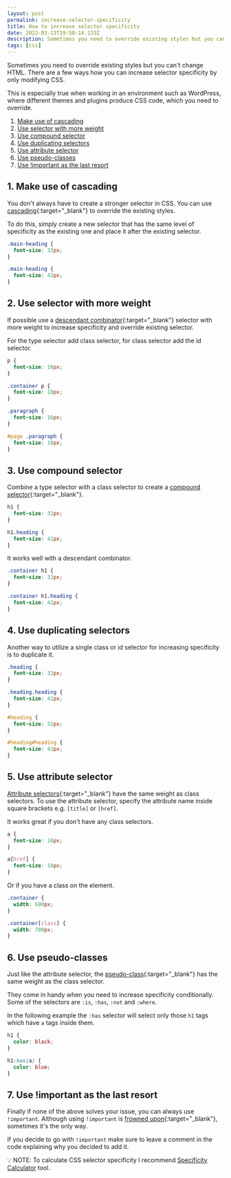 ```yaml
---
layout: post
permalink: increase-selector-specificity
title: How to increase selector specificity
date: 2023-03-13T19:50:14.133Z
description: Sometimes you need to override existing styles but you can't change HTML. There are a few ways how you can increase selector specificity by only modyfying CSS.
tags: [css]
---
```


Sometimes you need to override existing styles but you can't change HTML. There are a few ways how you can increase selector specificity by only modifying CSS.

This is especially true when working in an environment such as WordPress, where different themes and plugins produce CSS code, which you need to override.

1. [Make use of cascading](#1-make-use-of-cascading)
2. [Use selector with more weight](#2-use-selector-with-more-weight)
3. [Use compound selector](#3-use-compound-selector)
4. [Use duplicating selectors](#4-use-duplicating-selectors)
5. [Use attribute selector](#5-use-attribute-selector)
6. [Use pseudo-classes](#6-use-pseudo-classes)
7. [Use !important as the last resort](#7-use-important-as-the-last-resort)

## 1. Make use of cascading

You don't always have to create a stronger selector in CSS. You can use [cascading](https://developer.mozilla.org/en-US/docs/Web/CSS/Cascade){:target="_blank"} to override the existing styles.

To do this, simply create a new selector that has the same level of specificity as the existing one and place it after the existing selector.

```css
.main-heading {
  font-size: 32px;
}

.main-heading {
  font-size: 42px;
}
```

## 2. Use selector with more weight

If possible use a [descendant combinator](https://developer.mozilla.org/en-US/docs/Web/CSS/Descendant_combinator){:target="_blank"} selector with more weight to increase specificity and override existing selector.

For the type selector add class selector, for class selector add the id selector.

```css
p {
  font-size: 16px;
}

.container p {
  font-size: 18px;
}
```

```css
.paragraph {
  font-size: 16px;
}

#page .paragraph {
  font-size: 18px;
}
```

## 3. Use compound selector

Combine a type selector with a class selector to create a [compound selector](https://developer.mozilla.org/en-US/docs/Web/CSS/CSS_Selectors#compound_selector){:target="_blank"}.

```css
h1 {
  font-size: 32px;
}

h1.heading {
  font-size: 42px;
}
```

It works well with a descendant combinator.

```css
.container h1 {
  font-size: 32px;
}

.container h1.heading {
  font-size: 42px;
}
```

## 4. Use duplicating selectors

Another way to utilize a single class or id selector for increasing specificity is to duplicate it.

```css
.heading {
  font-size: 32px;
}

.heading.heading {
  font-size: 42px;
}
```

```css
#heading {
  font-size: 32px;
}

#heading#heading {
  font-size: 42px;
}
```

## 5. Use attribute selector

[Attribute selectors](https://developer.mozilla.org/en-US/docs/Web/CSS/Attribute_selectors){:target="_blank"} have the same weight as class selectors. To use the attribute selector, specify the attribute name inside square brackets e.g. `[title]` or `[href]`.

It works great if you don't have any class selectors.

```css
a {
  font-size: 16px;
}

a[href] {
  font-size: 18px;
}
```
Or if you have a class on the element.
```css
.container {
  width: 600px;
}

.container[class] {
  width: 700px;
}
```

## 6. Use pseudo-classes

Just like the attribute selector, the [pseudo-class](https://developer.mozilla.org/en-US/docs/Web/CSS/Pseudo-classes){:target="_blank"} has the same weight as the class selector.

They come in handy when you need to increase specificity conditionally. Some of the selectors are `:is`, `:has`, `:not` and `:where`.

In the following example the `:has` selector will select only those `h1` tags which have `a` tags inside them.

```css
h1 {
  color: black;
}

h1:has(a) {
  color: blue;
}
```
 
## 7. Use !important as the last resort

Finally if none of the above solves your issue, you can always use `!important`. Although using `!important` is [frowned upon](https://developer.mozilla.org/en-US/docs/Web/CSS/Specificity#the_!important_exception){:target="_blank"}, sometimes it's the only way.

If you decide to go with `!important` make sure to leave a comment in the code explaining why you decided to add it.

<p class="note">💡 NOTE: To calculate CSS selector specificity I recommend <a href="https://specificity.keegan.st/" target="_blank">Specificity Calculator</a> tool.</p>